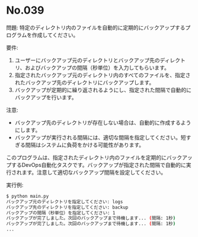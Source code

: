 # No.039

問題: 特定のディレクトリ内のファイルを自動的に定期的にバックアップするプログラムを作成してください。

要件:

1. ユーザーにバックアップ元のディレクトリとバックアップ先のディレクトリ、およびバックアップの間隔（秒単位）を入力してもらいます。
2. 指定されたバックアップ元のディレクトリ内のすべてのファイルを、指定されたバックアップ先のディレクトリにバックアップします。
3. バックアップが定期的に繰り返されるようにし、指定された間隔で自動的にバックアップを行います。

注意:

- バックアップ先のディレクトリが存在しない場合は、自動的に作成するようにします。
- バックアップが実行される間隔には、適切な間隔を指定してください。短すぎる間隔はシステムに負荷をかける可能性があります。

このプログラムは、指定されたディレクトリ内のファイルを定期的にバックアップするDevOps自動化タスクです。バックアップが指定された間隔で自動的に実行されます。注意して適切なバックアップ間隔を設定してください。

実行例:

```bash
$ python main.py
バックアップ元のディレクトリを指定してください: logs
バックアップ先のディレクトリを指定してください: backup
バックアップの間隔（秒単位）を指定してください: 1
バックアップが完了しました。次回のバックアップまで待機します... (間隔: 1秒)
バックアップが完了しました。次回のバックアップまで待機します... (間隔: 1秒)
...
```
